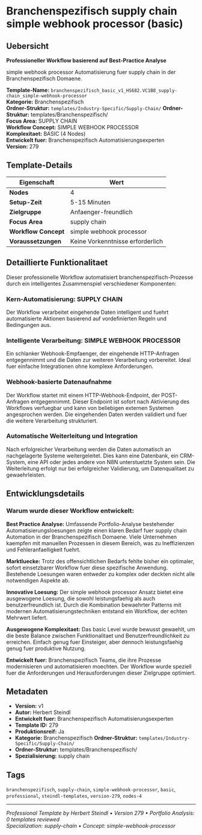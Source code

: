 # Branchenspezifisch supply chain simple webhook processor (basic)

## Uebersicht

**Professioneller Workflow basierend auf Best-Practice Analyse**

simple webhook processor Automatisierung fuer supply chain in der Branchenspezifisch Domaene.

**Template-Name:** `branchenspezifisch_basic_v1_HS682.VC1B8_supply-chain_simple-webhook-processor`  
**Kategorie:** Branchenspezifisch  
**Ordner-Struktur:** `templates/Industry-Specific/Supply-Chain/`
**Ordner-Struktur:** templates/Branchenspezifisch/  
**Focus Area:** SUPPLY CHAIN  
**Workflow Concept:** SIMPLE WEBHOOK PROCESSOR  
**Komplexitaet:** BASIC (4 Nodes)  
**Entwickelt fuer:** Branchenspezifisch Automatisierungsexperten  
**Version:** 279

## Template-Details

| **Eigenschaft** | **Wert** |
|------------------|----------|
| **Nodes** | 4 |
| **Setup-Zeit** | 5-15 Minuten |
| **Zielgruppe** | Anfaenger-freundlich |
| **Focus Area** | supply chain |
| **Workflow Concept** | simple webhook processor |
| **Voraussetzungen** | Keine Vorkenntnisse erforderlich |

## Detaillierte Funktionalitaet

Dieser professionelle Workflow automatisiert branchenspezifisch-Prozesse durch ein intelligentes Zusammenspiel verschiedener Komponenten:

### Kern-Automatisierung: SUPPLY CHAIN
Der Workflow verarbeitet eingehende Daten intelligent und fuehrt automatisierte Aktionen basierend auf vordefinierten Regeln und Bedingungen aus.

### Intelligente Verarbeitung: SIMPLE WEBHOOK PROCESSOR
Ein schlanker Webhook-Empfaenger, der eingehende HTTP-Anfragen entgegennimmt und die Daten zur weiteren Verarbeitung vorbereitet. Ideal fuer einfache Integrationen ohne komplexe Anforderungen.

### Webhook-basierte Datenaufnahme
Der Workflow startet mit einem HTTP-Webhook-Endpoint, der POST-Anfragen entgegennimmt. Dieser Endpoint ist sofort nach Aktivierung des Workflows verfuegbar und kann von beliebigen externen Systemen angesprochen werden. Die eingehenden Daten werden validiert und fuer die weitere Verarbeitung strukturiert.

### Automatische Weiterleitung und Integration
Nach erfolgreicher Verarbeitung werden die Daten automatisch an nachgelagerte Systeme weitergeleitet. Dies kann eine Datenbank, ein CRM-System, eine API oder jedes andere von N8N unterstuetzte System sein. Die Weiterleitung erfolgt nur bei erfolgreicher Validierung, um Datenqualitaet zu gewaehrleisten.





## Entwicklungsdetails

### Warum wurde dieser Workflow entwickelt:

**Best Practice Analyse:** Umfassende Portfolio-Analyse bestehender Automatisierungsloesungen zeigte einen klaren Bedarf fuer supply chain Automation in der Branchenspezifisch Domaene. Viele Unternehmen kaempfen mit manuellen Prozessen in diesem Bereich, was zu Ineffizienzen und Fehleranfaelligkeit fuehrt.

**Marktluecke:** Trotz des offensichtlichen Bedarfs fehlte bisher ein optimaler, sofort einsetzbarer Workflow fuer diese spezifische Anwendung. Bestehende Loesungen waren entweder zu komplex oder deckten nicht alle notwendigen Aspekte ab.

**Innovative Loesung:** Der simple webhook processor Ansatz bietet eine ausgewogene Loesung, die sowohl leistungsfaehig als auch benutzerfreundlich ist. Durch die Kombination bewaehrter Patterns mit modernen Automatisierungstechniken entstand ein Workflow, der echten Mehrwert liefert.

**Ausgewogene Komplexitaet:** Das basic Level wurde bewusst gewaehlt, um die beste Balance zwischen Funktionalitaet und Benutzerfreundlichkeit zu erreichen. Einfach genug fuer Einsteiger, aber dennoch leistungsfaehig genug fuer produktive Nutzung.

**Entwickelt fuer:** Branchenspezifisch Teams, die ihre Prozesse modernisieren und automatisieren moechten. Der Workflow wurde speziell fuer die Anforderungen und Herausforderungen dieser Zielgruppe optimiert.

## Metadaten

- **Version:** v1
- **Autor:** Herbert Steindl
- **Entwickelt fuer:** Branchenspezifisch Automatisierungsexperten
- **Template ID:** 279
- **Produktionsreif:** Ja
- **Kategorie:** Branchenspezifisch
**Ordner-Struktur:** `templates/Industry-Specific/Supply-Chain/`
- **Ordner-Struktur:** templates/Branchenspezifisch/
- **Spezialisierung:** supply chain

## Tags

`branchenspezifisch`, `supply-chain`, `simple-webhook-processor`, `basic`, `professional`, `steindl-templates`, `version-279`, `nodes-4`

---

*Professional Template by Herbert Steindl • Version 279 • Portfolio Analysis: 0 templates reviewed*  
*Specialization: supply-chain • Concept: simple-webhook-processor*